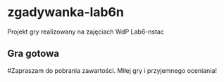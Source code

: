 # zgadywanka-lab6n
Projekt gry realizowany na zajęciach WdP Lab6-nstac

## Gra gotowa

#Zapraszam do pobrania zawartości. Miłej gry i przyjemnego oceniania!

